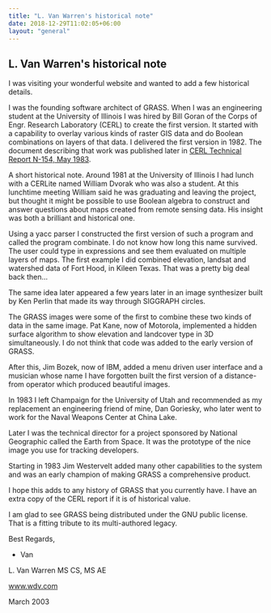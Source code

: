 ```yaml
---
title: "L. Van Warren's historical note"
date: 2018-12-29T11:02:05+06:00
layout: "general"
---
```


## L. Van Warren's historical note

I was visiting your wonderful website and wanted to add a few historical details.

I was the founding software architect of GRASS. When I was an engineering student at the University of Illinois I was hired by Bill Goran of the Corps of Engr. Research Laboratory (CERL) to create the first version. It started with a capability to overlay various kinds of raster GIS data and do Boolean combinations on layers of that data. I delivered the first version in 1982. The document describing that work was published later in [CERL Technical Report N-154, May 1983](/files/fhgis83rep.pdf).

A short historical note. Around 1981 at the University of Illinois I had lunch with a CERLite named William Dvorak who was also a student. At this lunchtime meeting William said he was graduating and leaving the project, but thought it might be possible to use Boolean algebra to construct and answer questions about maps created from remote sensing data. His insight was both a brilliant and historical one.

Using a yacc parser I constructed the first version of such a program and called the program combinate. I do not know how long this name survived. The user could type in expressions and see them evaluated on multiple layers of maps. The first example I did combined elevation, landsat and watershed data of Fort Hood, in Kileen Texas. That was a pretty big deal back then...

The same idea later appeared a few years later in an image synthesizer built by Ken Perlin that made its way through SIGGRAPH circles.

The GRASS images were some of the first to combine these two kinds of data in the same image. Pat Kane, now of Motorola, implemented a hidden surface algorithm to show elevation and landcover type in 3D simultaneously. I do not think that code was added to the early version of GRASS.

After this, Jim Bozek, now of IBM, added a menu driven user interface and a musician whose name I have forgotten built the first version of a distance-from operator which produced beautiful images.

In 1983 I left Champaign for the University of Utah and recommended as my replacement an engineering friend of mine, Dan Goriesky, who later went to work for the Naval Weapons Center at China Lake.

Later I was the technical director for a project sponsored by National Geographic called the Earth from Space. It was the prototype of the nice image you use for tracking developers.

Starting in 1983 Jim Westervelt added many other capabilities to the system and was an early champion of making GRASS a comprehensive product.

I hope this adds to any history of GRASS that you currently have. I have an extra copy of the CERL report if it is of historical value.

I am glad to see GRASS being distributed under the GNU public license. That is a fitting tribute to its multi-authored legacy.

Best Regards,

- Van

L. Van Warren MS CS, MS AE

www.wdv.com

March 2003
